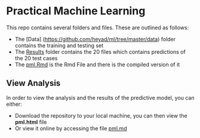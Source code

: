 Practical Machine Learning
==========================

This repo contains several folders and files. These are outlined as follows:

* The [Data] (https://github.com/heyad/ml/tree/master/data) folder contains the training and testing set
* The [Results](https://github.com/heyad/ml/tree/master/results) folder contains the 20 files which contains predictions of the 20 test cases
* The [pml.Rmd](https://github.com/heyad/ml/blob/master/pml.Rmd) is the Rmd File and there is the compiled version of it


## View Analysis

In order to view the analysis and the results of the predictive model, you can either:

* Download the repository to your local machine, you can then view the **pml.html** file
* Or view it online by accessing the file [pml.md](https://github.com/heyad/ml/blob/master/pml.md)
